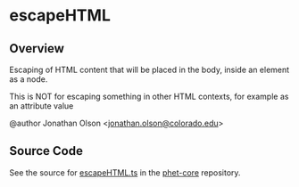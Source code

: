 # escapeHTML

## Overview

Escaping of HTML content that will be placed in the body, inside an element as a node.

This is NOT for escaping something in other HTML contexts, for example as an attribute value

@author Jonathan Olson &lt;jonathan.olson@colorado.edu&gt;



## Source Code

See the source for [escapeHTML.ts](https://github.com/phetsims/phet-core/blob/main/js/escapeHTML.ts) in the [phet-core](https://github.com/phetsims/phet-core) repository.
